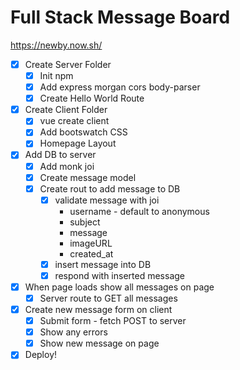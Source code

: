 # Full Stack Message Board

https://newby.now.sh/

* [x] Create Server Folder
  * [x] Init npm
  * [x] Add express morgan cors body-parser
  * [x] Create Hello World Route
* [x] Create Client Folder
  * [x] vue create client
  * [x] Add bootswatch CSS
  * [x] Homepage Layout
* [x] Add DB to server
  * [x] Add monk joi
  * [x] Create message model
  * [x] Create rout to add message to DB
    * [x] validate message with joi
      * username - default to anonymous
      * subject
      * message
      * imageURL
      * created_at
    * [x] insert message into DB
    * [x] respond with inserted message
* [x] When page loads show all messages on page
  * [x] Server route to GET all messages
* [x] Create new message form on client
  * [x] Submit form - fetch POST to server
  * [x] Show any errors
  * [x] Show new message on page
* [x] Deploy!